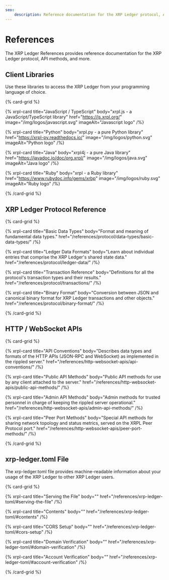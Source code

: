 ```yaml
---
seo:
    description: Reference documentation for the XRP Ledger protocol, API methods, and more. 
---
```

# References

The XRP Ledger References provides reference documentation for the XRP Ledger protocol, API methods, and more. 

## Client Libraries

Use these libraries to access the XRP Ledger from your programming language of choice.

{% card-grid %}

{% xrpl-card title="JavaScript / TypeScript" body="xrpl.js - a JavaScript/TypeScript library" href="https://js.xrpl.org/" image="/img/logos/javascript.svg" imageAlt="Javascript logo" /%}

{% xrpl-card title="Python" body="xrpl.py - a pure Python library" href="https://xrpl-py.readthedocs.io/" image="/img/logos/python.svg" imageAlt="Python logo" /%}

{% xrpl-card title="Java" body="xrpl4j - a pure Java library" href="https://javadoc.io/doc/org.xrpl/" image="/img/logos/java.svg" imageAlt="Java logo" /%}

{% xrpl-card title="Ruby" body="xrpl - a Ruby library" href="https://www.rubydoc.info/gems/xrbp" image="/img/logos/ruby.svg" imageAlt="Ruby logo" /%}

{% /card-grid %}

## XRP Ledger Protocol Reference

{% card-grid %}

{% xrpl-card title="Basic Data Types" body="Format and meaning of fundamental data types." href="/references/protocol/data-types/basic-data-types/" /%}

{% xrpl-card title="Ledger Data Formats" body="Learn about individual entries that comprise the XRP Ledger's shared state data." href="/references/protocol/ledger-data/" /%}

{% xrpl-card title="Transaction Reference" body="Definitions for all the protocol's transaction types and their results." href="/references/protocol/transactions/" /%}

{% xrpl-card title="Binary Format" body="Conversion between JSON and canonical binary format for XRP Ledger transactions and other objects." href="/references/protocol/binary-format/" /%}

{% /card-grid %}

## HTTP / WebSocket APIs

{% card-grid %}

{% xrpl-card title="API Conventions" body="Describes data types and formats of the HTTP APIs (JSON-RPC and WebSocket) as implemented in the rippled server." href="/references/http-websocket-apis/api-conventions/" /%}

{% xrpl-card title="Public API Methods" body="Public API methods for use by any client attached to the server." href="/references/http-websocket-apis/public-api-methods/" /%}

{% xrpl-card title="Admin API Methods" body="Admin methods for trusted personnel in charge of keeping the rippled server operational." href="/references/http-websocket-apis/admin-api-methods/" /%}

{% xrpl-card title="Peer Port Methods" body="Special API methods for sharing network topology and status metrics, served on the XRPL Peer Protocol port." href="/references/http-websocket-apis/peer-port-methods/" /%}

{% /card-grid %}

## xrp-ledger.toml File

The xrp-ledger.toml file provides machine-readable information about your usage of the XRP Ledger to other XRP Ledger users.

{% card-grid %}

{% xrpl-card title="Serving the File" body="" href="/references/xrp-ledger-toml/#serving-the-file" /%}

{% xrpl-card title="Contents" body="" href="/references/xrp-ledger-toml/#contents" /%}

{% xrpl-card title="CORS Setup" body="" href="/references/xrp-ledger-toml/#cors-setup" /%}

{% xrpl-card title="Domain Verification" body="" href="/references/xrp-ledger-toml/#domain-verification" /%}

{% xrpl-card title="Account Verification" body="" href="/references/xrp-ledger-toml/#account-verification" /%}

{% /card-grid %}